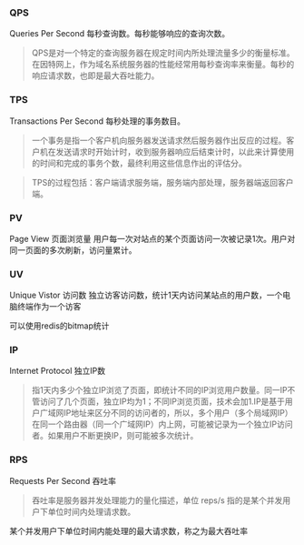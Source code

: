 ### QPS

Queries Per Second 每秒查询数。每秒能够响应的查询次数。

> QPS是对一个特定的查询服务器在规定时间内所处理流量多少的衡量标准。在因特网上，作为域名系统服务器的性能经常用每秒查询率来衡量。每秒的响应请求数，也即是最大吞吐能力。

### TPS

Transactions Per Second 每秒处理的事务数目。

> 一个事务是指一个客户机向服务器发送请求然后服务器作出反应的过程。客户机在发送请求时开始计时，收到服务器响应后结束计时，以此来计算使用的时间和完成的事务个数，最终利用这些信息作出的评估分。

> TPS的过程包括：客户端请求服务端，服务端内部处理，服务器端返回客户端。

### PV

Page View 页面浏览量  用户每一次对站点的某个页面访问一次被记录1次。用户对同一页面的多次刷新，访问量累计。

### UV

Unique Vistor 访问数  独立访客访问数，统计1天内访问某站点的用户数，一个电脑终端作为一个访客

可以使用redis的bitmap统计

### IP

Internet Protocol 独立IP数

> 指1天内多少个独立IP浏览了页面，即统计不同的IP浏览用户数量。同一IP不管访问了几个页面，独立IP均为1；不同IP浏览页面，技术会加1.IP是基于用户广域网IP地址来区分不同的访问者的，所以，多个用户（多个局域网IP）在同一个路由器（同一个广域网IP）内上网，可能被记录为一个独立IP访问者。如果用户不断更换IP，则可能被多次统计。

### RPS

Requests Per Second 吞吐率

> 吞吐率是服务器并发处理能力的量化描述，单位 reps/s 指的是某个并发用户下单位时间内处理请求数。

某个并发用户下单位时间内能处理的最大请求数，称之为最大吞吐率

